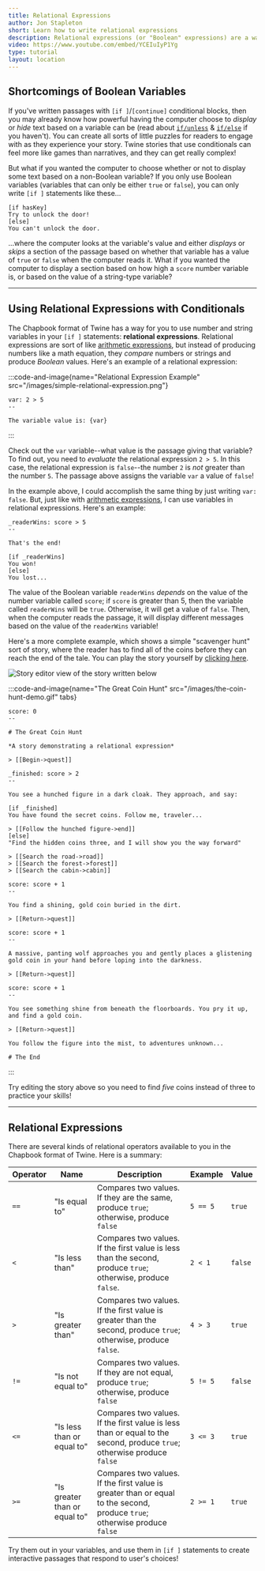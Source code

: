 ```yaml
---
title: Relational Expressions
author: Jon Stapleton
short: Learn how to write relational expressions
description: Relational expressions (or "Boolean" expressions) are a way of having the computer compare two or more values and produce a value of "true" or "false" based on the comparison. Because "true" and "false" variable values are such an important part of "if" statements and other conditional control structures, you'll find lots of uses for relational expressions in your stories that use "if" and "unless" blocks.
video: https://www.youtube.com/embed/YCEIuIyP1Yg
type: tutorial
layout: location
---
```


## Shortcomings of Boolean Variables

If you've written passages with `[if ]`/`[continue]` conditional blocks, then you may already know how powerful having the computer choose to *display* or *hide* text based on a variable can be (read about [`if/unless`](/locations/if-unless) & [`if/else`](/locations/if-else) if you haven't). You can create all sorts of little puzzles for readers to engage with as they experience your story. Twine stories that use conditionals can feel more like games than narratives, and they can get really complex!

But what if you wanted the computer to choose whether or not to display some text based on a non-Boolean variable? If you only use Boolean variables (variables that can only be either `true` or `false`), you can only write `[if ]` statements like these...

```
[if hasKey]
Try to unlock the door!
[else]
You can't unlock the door.
```

...where the computer looks at the variable's value and either *displays* or *skips* a section of the passage based on whether that variable has a value of `true` or `false` when the computer reads it. What if you wanted the computer to display a section based on how high a `score` number variable is, or based on the value of a string-type variable?

---

## Using Relational Expressions with Conditionals

The Chapbook format of Twine has a way for you to use number and string variables in your `[if ]` statements: **relational expressions**. Relational expressions are sort of like [arithmetic expressions](/locations/arithmetic-expressions), but instead of producing numbers like a math equation, they *compare* numbers or strings and produce *Boolean* values. Here's an example of a relational expression:

:::code-and-image{name="Relational Expression Example" src="/images/simple-relational-expression.png"}
```
var: 2 > 5
--

The variable value is: {var}
```
:::

Check out the `var` variable--what value is the passage giving that variable? To find out, you need to *evaluate* the relational expression `2 > 5`. In this case, the relational expression is `false`--the number `2` is *not* greater than the number `5`. The passage above assigns the variable `var` a value of `false`!

In the example above, I could accomplish the same thing by just writing `var: false`. But, just like with [arithmetic expressions](/locations/arithmetic-expressions), I can use variables in relational expressions. Here's an example:

```
_readerWins: score > 5
--

That's the end!

[if _readerWins]
You won!
[else]
You lost...
```

The value of the Boolean variable `readerWins` *depends* on the value of the number variable called `score`; if `score` is greater than 5, then the variable called `readerWins` will be `true`. Otherwise, it will get a value of `false`. Then, when the computer reads the passage, it will display different messages based on the value of the `readerWins` variable!

Here's a more complete example, which shows a simple "scavenger hunt" sort of story, where the reader has to find all of the coins before they can reach the end of the tale. You can play the story yourself by [clicking here](/examples/great-coin-hunt).

![Story editor view of the story written below](/great-coin-hunt.png)

:::code-and-image{name="The Great Coin Hunt" src="/images/the-coin-hunt-demo.gif" tabs}
```title
score: 0
--

# The Great Coin Hunt

*A story demonstrating a relational expression*

> [[Begin->quest]]
```
```quest
_finished: score > 2
--

You see a hunched figure in a dark cloak. They approach, and say:

[if _finished]
You have found the secret coins. Follow me, traveler...

> [[Follow the hunched figure->end]]
[else]
"Find the hidden coins three, and I will show you the way forward"

> [[Search the road->road]]
> [[Search the forest->forest]]
> [[Search the cabin->cabin]]
```
```road
score: score + 1
--

You find a shining, gold coin buried in the dirt.

> [[Return->quest]]
```
```forest
score: score + 1
--

A massive, panting wolf approaches you and gently places a glistening gold coin in your hand before loping into the darkness.

> [[Return->quest]]
```
```cabin
score: score + 1
--

You see something shine from beneath the floorboards. You pry it up, and find a gold coin.

> [[Return->quest]]
```
```end
You follow the figure into the mist, to adventures unknown...

# The End
```
:::

Try editing the story above so you need to find *five* coins instead of three to practice your skills!

---

## Relational Expressions

There are several kinds of relational operators available to you in the Chapbook format of Twine. Here is a summary:

| Operator | Name | Description | Example | Value |
| -------- | ---- | ----------- | ------------------ | -------------- |
| `==`     | "Is equal to" | Compares two values. If they are the same, produce `true`; otherwise, produce `false` | `5 == 5` | `true` |
| `<`      | "Is less than" | Compares two values. If the first value is less than the second, produce `true`; otherwise, produce `false`. | `2 < 1` | `false` |
| `>`      | "Is greater than" | Compares two values. If the first value is greater than the second, produce `true`; otherwise, produce `false`. | `4 > 3` | `true` |
| `!=`     | "Is not equal to" | Compares two values. If they are not equal, produce `true`; otherwise, produce `false` | `5 != 5` | `false` |
| `<=`     | "Is less than or equal to" | Compares two values. If the first value is less than or equal to the second, produce `true`; otherwise produce `false` | `3 <= 3` | `true` |
| `>=`     | "Is greater than or equal to" | Compares two values. If the first value is greater than or equal to the second, produce `true`; otherwise produce `false` | `2 >= 1` | `true` |

Try them out in your variables, and use them in `[if ]` statements to create interactive passages that respond to user's choices!